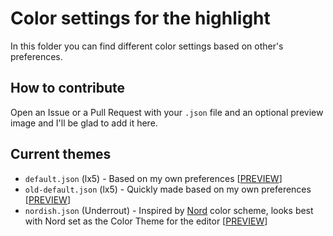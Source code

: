 # Color settings for the highlight
In this folder you can find different color settings based on other's preferences.

## How to contribute
Open an Issue or a Pull Request with your `.json` file and an optional preview image and I'll be glad to add it here.

## Current themes
* `default.json` (lx5) - Based on my own preferences [[PREVIEW](https://i.imgur.com/ZVa8qds.png)]
* `old-default.json` (lx5) - Quickly made based on my own preferences [[PREVIEW](https://imgur.com/a/Ob0Mz95)]
* `nordish.json` (Underrout) - Inspired by [Nord](https://github.com/arcticicestudio/nord-visual-studio-code) color scheme, looks best with Nord set as the Color Theme for the editor [[PREVIEW](https://i.imgur.com/Gl8RKuP.png)]
